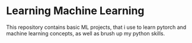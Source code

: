 # Learning Machine Learning 

This repository contains basic ML projects, that i use to learn pytorch and machine learning concepts, as well as brush up my python skills.
